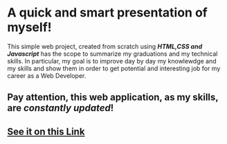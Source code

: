 # A quick and smart presentation of myself!

This simple web project, created from scratch using ***HTML,CSS and Javascript*** has the scope to summarize my graduations and my technical skills.
In particular, my goal is to improve day by day my knowlewdge and my skills and show them in order to get potential and interesting job for my career as a Web Developer.

## Pay attention, this web application, as my skills, are ***constantly updated***! 
## [See it on this Link](https://marvelous-cactus-7f2dc7.netlify.app/)
